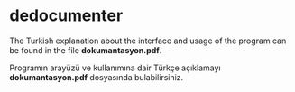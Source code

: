 # dedocumenter

The Turkish explanation about the interface and usage of the program can be found in the file **dokumantasyon.pdf**.

Programın arayüzü ve kullanımına dair Türkçe açıklamayı **dokumantasyon.pdf** dosyasında bulabilirsiniz.
